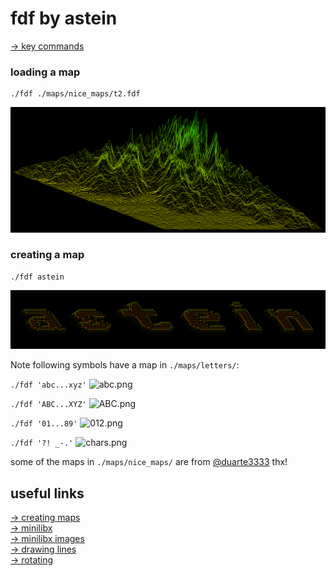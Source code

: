# fdf by astein

[-> key commands](resources/help_on_screen.txt)
<br />
### loading a map
```
./fdf ./maps/nice_maps/t2.fdf
```
![t2.png](https://github.com/0815-alex/fdf/blob/master/img/t2.png)
<br />
### creating a map
```
./fdf astein
```
![astein.png](https://github.com/0815-alex/fdf/blob/master/img/astein.png)




Note following symbols have a map in ```./maps/letters/```:

```./fdf 'abc...xyz'```
![abc.png](https://github.com/0815-alex/fdf/blob/master/img/abc.png)

```./fdf 'ABC...XYZ'```
![ABC.png](https://github.com/0815-alex/fdf/blob/master/img/ABC.png)

```./fdf '01...89'```
![012.png](https://github.com/0815-alex/fdf/blob/master/img/012.png)

```./fdf '?! _-.'```
![chars.png](https://github.com/0815-alex/fdf/blob/master/img/chars.png)

some of the maps in ```./maps/nice_maps/``` are from [@duarte3333](https://github.com/duarte3333/FdF_Wireframe_model/tree/main/Maps) thx!
<br />
## useful links
[-> creating maps](https://patorjk.com/software/taag/#p=display&h=0&f=Doh&t=astein)<br />
[-> minilibx](https://harm-smits.github.io/42docs/libs/minilibx/getting_started.html)<br />
[-> minilibx images](https://aurelienbrabant.fr/blog/pixel-drawing-with-the-minilibx)<br />
[-> drawing lines](https://en.wikipedia.org/wiki/Bresenham%27s_line_algorithm)<br />
[-> rotating](https://en.wikipedia.org/wiki/Rotation_matrix)<br />
